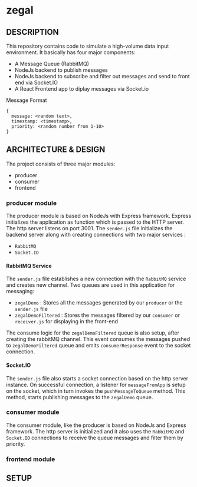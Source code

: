 # zegal

## DESCRIPTION 
This repository contains code to simulate a high-volume data input environment. It basically has four major components:
- A Message Queue (RabbitMQ)
- NodeJs backend to publish messages
- NodeJs backend to subscribe and filter out messages and send to front end via Socket.IO
- A React Frontend app to diplay messages via Socket.io

Message Format
```
{
  message: <random text>,
  timestamp: <timestamp>,
  priority: <random number from 1-10>
}
```
## ARCHITECTURE & DESIGN
The project consists of three major modules:
- producer
- consumer
- frontend

### producer module
The producer module is based on NodeJs with Express framework. Express initializes the application as function which is passed to the HTTP server. The http server listens on port 3001. The `sender.js` file initializes the backend server along with creating connections with two major services :
- `RabbitMQ`
- `Socket.IO` 

#### RabbitMQ Service
The `sender.js` file establishes a new connection with the `RabbitMQ` service and creates new channel. Two queues are used in this application for messaging:
- `zegalDemo` : Stores all the messages generated by our `producer` or the `sender.js` file
- `zegalDemoFiltered` : Stores the messages filtered by our `consumer` or `receiver.js` for displaying in the front-end

The consume logic for the `zegalDemoFiltered` queue is also setup, after creating the rabbitMQ channel. This  event consumes the messages pushed to `zegalDemoFiltered` queue and emits `consumerResponse` event to the socket connection.

#### Socket.IO
The `sender.js` file also starts a socket connection based on the http server instance. On successful connection, a listener for `messageFromApp` is setup on the socket, which in turn invokes the `pushMessageToQueue` method. This method, starts publishing messages to the `zegalDemo` queue.

### consumer module
The consumer module, like the producer is based on NodeJs and Express framework. The http server is initialized and it also uses the `RabbitMQ` and `Socket.IO` connections to receive the queue messages and filter them by priority.

### frontend module

## SETUP





